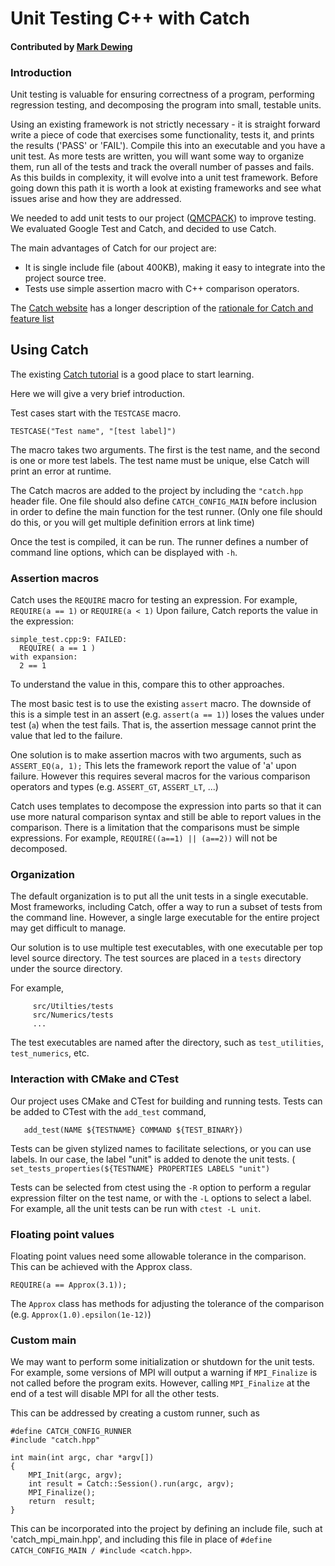 # Unit Testing C++ with Catch

#### Contributed by [Mark Dewing](https://github.com/markdewing)

### Introduction

Unit testing is valuable for ensuring correctness of a program, performing regression testing,
 and decomposing the program into small, testable units.


<!-- Do I even need a framework? -->
Using an existing framework is not strictly necessary - it is straight forward write a piece of code that exercises some functionality, tests it, and prints the results ('PASS' or 'FAIL').
Compile this into an executable and you have a unit test.
As more tests are written, you will want some way to organize them, run all of the tests and track the overall number of passes and fails.
As this builds in complexity, it will evolve into a unit test framework.
Before going down this path it is worth a look at existing frameworks and see what issues arise and how they are addressed.

<!-- What should I look for in a unit test framework?  What questions should I ask? -->
<!-- How to write and organize test cases -->
<!-- How to incorporate the framework - keep with project or add to list of prequisites -->

We needed to add unit tests to our project ([QMCPACK](https://github.com/QMCPACK/qmcpack)) to improve testing.
We evaluated Google Test and Catch, and decided to use Catch.

The main advantages of Catch for our project are:
 - It is single include file (about 400KB), making it easy to integrate into the project source tree.
 - Tests use simple assertion macro with C++ comparison operators.


The [Catch website](https://github.com/catchorg/Catch2) has a longer description of the [rationale for Catch and feature list](https://github.com/catchorg/Catch2/blob/master/docs/why-catch.md#top)

<!--
The version named Catch2 requires a C++ 11 compiler.
The older [Catch 1 version](https://github.com/catchorg/Catch2/tree/Catch1.x) is still available
for use with pre-C++11 compilers.
-->


## Using Catch

The existing [Catch tutorial](https://github.com/catchorg/Catch2/blob/master/docs/tutorial.md#top)
is a good place to start learning.

Here we will give a very brief introduction.

Test cases start with the `TESTCASE` macro.
```
TESTCASE("Test name", "[test label]")
```
The macro takes two arguments. The first is the test name, and the second is one or more test labels.
The test name must be unique, else Catch will print an error at runtime.

The Catch macros are added to the project by including the `"catch.hpp` header file.
One file should also define `CATCH_CONFIG_MAIN` before inclusion in order to define the
main function for the test runner.  (Only one file should do this, or you will get multiple definition errors at link time)

Once the test is compiled, it can be run.  The runner defines a number of command line options, which can be displayed with `-h`.

### Assertion macros

Catch uses the `REQUIRE` macro for testing an expression.
For example, `REQUIRE(a == 1)` or `REQUIRE(a < 1)`
Upon failure, Catch reports the value in the expression:
```
simple_test.cpp:9: FAILED:
  REQUIRE( a == 1 )
with expansion:
  2 == 1
```
To understand the value in this, compare this to other approaches.

The most basic test is to use the existing `assert` macro.  The downside of this is a simple test in an assert (e.g. `assert(a == 1)`) loses the values under test (`a`) when the test fails. That is, the assertion message cannot print the value that led to the failure.

One solution is to make assertion macros with two arguments, such as `ASSERT_EQ(a, 1);`
 This lets the framework report the value of 'a' upon failure.
 However this requires several macros for the various comparison operators and types (e.g. `ASSERT_GT`, `ASSERT_LT`, ...)

Catch uses templates to decompose the expression into parts so that it can use more natural comparison syntax and still be able to report values in the comparison.
 There is a limitation that the comparisons must be simple expressions.
   For example, `REQUIRE((a==1) || (a==2))` will not be decomposed.

<!---

   (Explanation of expression decomposition: https://theheisenbugblog.wordpress.com/2014/09/06/c-expression-decomposition/)
   ( The lest test framework uses the same technique, but the code is simpler and easier
      to understand
       https://github.com/martinmoene/lest
      in this file
        https://github.com/martinmoene/lest/blob/master/include/lest/lest_decompose.hpp
   )
-->


### Organization

The default organization is to put all the unit tests in a single executable.
Most frameworks, including Catch, offer a way to run a subset of tests from the command line.
However, a single large executable for the entire project may get difficult to manage.

Our solution is to use multiple test executables, with one executable per top level source directory.
The test sources are placed in a `tests` directory under the source directory.

For example,
```
     src/Utilties/tests
     src/Numerics/tests
     ...
```

The test executables are named after the directory, such as `test_utilities`, `test_numerics`, etc.


### Interaction with CMake and CTest
  Our project uses CMake and CTest for building and running tests.
  Tests can be added to CTest with the `add_test` command,
```
   add_test(NAME ${TESTNAME} COMMAND ${TEST_BINARY})
```

   Tests can be given stylized names to facilitate selections, or you can use labels.
   In our case, the label "unit" is added to denote the unit tests. ( `set_tests_properties(${TESTNAME} PROPERTIES LABELS "unit")`

   Tests can be selected from ctest using the `-R` option to perform a regular expression filter
on the test name, or with the `-L` options to select a label.
   For example, all the unit tests can be run with `ctest -L unit`.


### Floating point values

Floating point values need some allowable tolerance in the comparison.
This can be achieved with the Approx class.

```
REQUIRE(a == Approx(3.1));
```
The `Approx` class has methods for adjusting the tolerance of the comparison (e.g. `Approx(1.0).epsilon(1e-12)`)

<!--
## Complex values

Complex values are not handled by the `Approx` classes.  Our solution is to create a class named `ComplexApprox` that behaves similarly.

-->

### Custom main

We may want to perform some initialization or shutdown for the unit tests.
For example, some versions of MPI will output a warning if `MPI_Finalize` is not called before the program exits.
However, calling `MPI_Finalize` at the end of a test will disable MPI for all the other tests.

This can be addressed by creating a custom runner, such as
```
#define CATCH_CONFIG_RUNNER
#include "catch.hpp"

int main(int argc, char *argv[])
{
    MPI_Init(argc, argv);
    int result = Catch::Session().run(argc, argv);
    MPI_Finalize();
    return  result;
}

```
This can be incorporated into the project by defining an include file, such at 'catch_mpi_main.hpp', and including this file in place of `#define CATCH_CONFIG_MAIN / #include <catch.hpp>`.


<!---
Publish: No
Categories: reliability
Topics: testing, reliability
Tags: bssw-article
Level: 2
Prerequisites: defaults
Aggregate: none
--->
